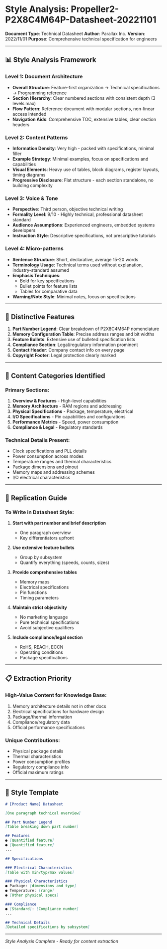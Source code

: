 # Style Analysis: Propeller2-P2X8C4M64P-Datasheet-20221101

**Document Type**: Technical Datasheet
**Author**: Parallax Inc.
**Version**: 2022/11/01
**Purpose**: Comprehensive technical specification for engineers

---

## 📊 Style Analysis Framework

### Level 1: Document Architecture
- **Overall Structure**: Feature-first organization → Technical specifications → Programming reference
- **Section Hierarchy**: Clear numbered sections with consistent depth (3 levels max)
- **Flow Pattern**: Reference document with modular sections, non-linear access intended
- **Navigation Aids**: Comprehensive TOC, extensive tables, clear section headers

### Level 2: Content Patterns
- **Information Density**: Very high - packed with specifications, minimal filler
- **Example Strategy**: Minimal examples, focus on specifications and capabilities
- **Visual Elements**: Heavy use of tables, block diagrams, register layouts, timing diagrams
- **Progressive Disclosure**: Flat structure - each section standalone, no building complexity

### Level 3: Voice & Tone
- **Perspective**: Third person, objective technical writing
- **Formality Level**: 9/10 - Highly technical, professional datasheet standard
- **Audience Assumptions**: Experienced engineers, embedded systems developers
- **Instruction Style**: Descriptive specifications, not prescriptive tutorials

### Level 4: Micro-patterns
- **Sentence Structure**: Short, declarative, average 15-20 words
- **Terminology Usage**: Technical terms used without explanation, industry-standard assumed
- **Emphasis Techniques**: 
  - Bold for key specifications
  - Bullet points for feature lists
  - Tables for comparative data
- **Warning/Note Style**: Minimal notes, focus on specifications

---

## 🎯 Distinctive Features

1. **Part Number Legend**: Clear breakdown of P2X8C4M64P nomenclature
2. **Memory Configuration Table**: Precise address ranges and bit widths
3. **Feature Bullets**: Extensive use of bulleted specification lists
4. **Compliance Section**: Legal/regulatory information prominent
5. **Contact Header**: Company contact info on every page
6. **Copyright Footer**: Legal protection clearly marked

---

## 📝 Content Categories Identified

### Primary Sections:
1. **Overview & Features** - High-level capabilities
2. **Memory Architecture** - RAM regions and addressing
3. **Physical Specifications** - Package, temperature, electrical
4. **I/O Specifications** - Pin capabilities and configurations
5. **Performance Metrics** - Speed, power consumption
6. **Compliance & Legal** - Regulatory standards

### Technical Details Present:
- Clock specifications and PLL details
- Power consumption across modes
- Temperature ranges and thermal characteristics
- Package dimensions and pinout
- Memory maps and addressing schemes
- I/O electrical characteristics

---

## 🔄 Replication Guide

### To Write in Datasheet Style:

1. **Start with part number and brief description**
   - One paragraph overview
   - Key differentiators upfront

2. **Use extensive feature bullets**
   - Group by subsystem
   - Quantify everything (speeds, counts, sizes)

3. **Provide comprehensive tables**
   - Memory maps
   - Electrical specifications
   - Pin functions
   - Timing parameters

4. **Maintain strict objectivity**
   - No marketing language
   - Pure technical specifications
   - Avoid subjective qualifiers

5. **Include compliance/legal section**
   - RoHS, REACH, ECCN
   - Operating conditions
   - Package specifications

---

## 📋 Extraction Priority

### High-Value Content for Knowledge Base:
1. Memory architecture details not in other docs
2. Electrical specifications for hardware design
3. Package/thermal information
4. Compliance/regulatory data
5. Official performance specifications

### Unique Contributions:
- Physical package details
- Thermal characteristics
- Power consumption profiles
- Regulatory compliance info
- Official maximum ratings

---

## 🎨 Style Template

```markdown
# [Product Name] Datasheet

[One paragraph technical overview]

## Part Number Legend
[Table breaking down part number]

## Features
● [Quantified feature]
● [Quantified feature]
...

## Specifications

### Electrical Characteristics
[Table with min/typ/max values]

### Physical Characteristics
● Package: [dimensions and type]
● Temperature: [range]
● [Other physical specs]

### Compliance
● [Standard]: [Compliance number]
...

## Technical Details
[Detailed specifications by subsystem]
```

---

*Style Analysis Complete - Ready for content extraction*